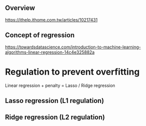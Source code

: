 ## Overview
https://ithelp.ithome.com.tw/articles/10217431

## Concept of regression
https://towardsdatascience.com/introduction-to-machine-learning-algorithms-linear-regression-14c4e325882a



# Regulation to prevent overfitting
Linear regression + penalty = Lasso / Ridge regression

## Lasso regression (L1 regulation)



## Ridge regression (L2 regulation)


